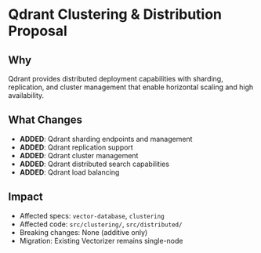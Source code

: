 # Qdrant Clustering & Distribution Proposal

## Why

Qdrant provides distributed deployment capabilities with sharding, replication, and cluster management that enable horizontal scaling and high availability.

## What Changes

- **ADDED**: Qdrant sharding endpoints and management
- **ADDED**: Qdrant replication support
- **ADDED**: Qdrant cluster management
- **ADDED**: Qdrant distributed search capabilities
- **ADDED**: Qdrant load balancing

## Impact

- Affected specs: `vector-database`, `clustering`
- Affected code: `src/clustering/`, `src/distributed/`
- Breaking changes: None (additive only)
- Migration: Existing Vectorizer remains single-node

